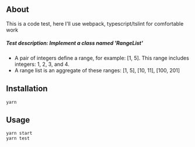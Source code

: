 About
-------------
This is a code test, here I'll use webpack, typescript/tslint for comfortable work

##### Test description: Implement a class named 'RangeList'
+ A pair of integers define a range, for example: [1, 5]. This range includes integers: 1, 2, 3, and 4.
+ A range list is an aggregate of these ranges: [1, 5], [10, 11], [100, 201]

Installation
-------------
```
yarn
```

Usage
-------------
```
yarn start
yarn test
```